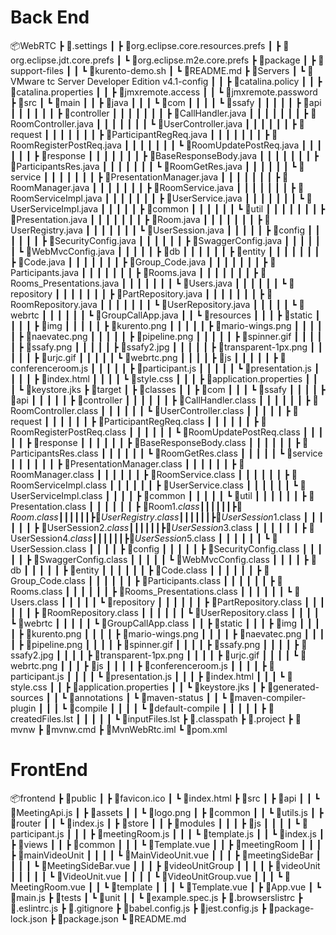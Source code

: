 # Back End

📦WebRTC
 ┣ 📂.settings
 ┃ ┣ 📜org.eclipse.core.resources.prefs
 ┃ ┣ 📜org.eclipse.jdt.core.prefs
 ┃ ┗ 📜org.eclipse.m2e.core.prefs
 ┣ 📂package
 ┃ ┣ 📂support-files
 ┃ ┃ ┗ 📜kurento-demo.sh
 ┃ ┗ 📜README.md
 ┣ 📂Servers
 ┃ ┗ 📂VMware tc Server Developer Edition v4.1-config
 ┃ ┃ ┣ 📜catalina.policy
 ┃ ┃ ┣ 📜catalina.properties
 ┃ ┃ ┣ 📜jmxremote.access
 ┃ ┃ ┗ 📜jmxremote.password
 ┣ 📂src
 ┃ ┗ 📂main
 ┃ ┃ ┣ 📂java
 ┃ ┃ ┃ ┗ 📂com
 ┃ ┃ ┃ ┃ ┗ 📂ssafy
 ┃ ┃ ┃ ┃ ┃ ┣ 📂api
 ┃ ┃ ┃ ┃ ┃ ┃ ┣ 📂controller
 ┃ ┃ ┃ ┃ ┃ ┃ ┃ ┣ 📜CallHandler.java
 ┃ ┃ ┃ ┃ ┃ ┃ ┃ ┣ 📜RoomController.java
 ┃ ┃ ┃ ┃ ┃ ┃ ┃ ┗ 📜UserController.java
 ┃ ┃ ┃ ┃ ┃ ┃ ┣ 📂request
 ┃ ┃ ┃ ┃ ┃ ┃ ┃ ┣ 📜ParticipantRegReq.java
 ┃ ┃ ┃ ┃ ┃ ┃ ┃ ┣ 📜RoomRegisterPostReq.java
 ┃ ┃ ┃ ┃ ┃ ┃ ┃ ┗ 📜RoomUpdatePostReq.java
 ┃ ┃ ┃ ┃ ┃ ┃ ┣ 📂response
 ┃ ┃ ┃ ┃ ┃ ┃ ┃ ┣ 📜BaseResponseBody.java
 ┃ ┃ ┃ ┃ ┃ ┃ ┃ ┣ 📜ParticipantsRes.java
 ┃ ┃ ┃ ┃ ┃ ┃ ┃ ┗ 📜RoomGetRes.java
 ┃ ┃ ┃ ┃ ┃ ┃ ┗ 📂service
 ┃ ┃ ┃ ┃ ┃ ┃ ┃ ┣ 📜PresentationManager.java
 ┃ ┃ ┃ ┃ ┃ ┃ ┃ ┣ 📜RoomManager.java
 ┃ ┃ ┃ ┃ ┃ ┃ ┃ ┣ 📜RoomService.java
 ┃ ┃ ┃ ┃ ┃ ┃ ┃ ┣ 📜RoomServiceImpl.java
 ┃ ┃ ┃ ┃ ┃ ┃ ┃ ┣ 📜UserService.java
 ┃ ┃ ┃ ┃ ┃ ┃ ┃ ┗ 📜UserServiceImpl.java
 ┃ ┃ ┃ ┃ ┃ ┣ 📂common
 ┃ ┃ ┃ ┃ ┃ ┃ ┗ 📂util
 ┃ ┃ ┃ ┃ ┃ ┃ ┃ ┣ 📜Presentation.java
 ┃ ┃ ┃ ┃ ┃ ┃ ┃ ┣ 📜Room.java
 ┃ ┃ ┃ ┃ ┃ ┃ ┃ ┣ 📜UserRegistry.java
 ┃ ┃ ┃ ┃ ┃ ┃ ┃ ┗ 📜UserSession.java
 ┃ ┃ ┃ ┃ ┃ ┣ 📂config
 ┃ ┃ ┃ ┃ ┃ ┃ ┣ 📜SecurityConfig.java
 ┃ ┃ ┃ ┃ ┃ ┃ ┣ 📜SwaggerConfig.java
 ┃ ┃ ┃ ┃ ┃ ┃ ┗ 📜WebMvcConfig.java
 ┃ ┃ ┃ ┃ ┃ ┣ 📂db
 ┃ ┃ ┃ ┃ ┃ ┃ ┣ 📂entity
 ┃ ┃ ┃ ┃ ┃ ┃ ┃ ┣ 📜Code.java
 ┃ ┃ ┃ ┃ ┃ ┃ ┃ ┣ 📜Group_Code.java
 ┃ ┃ ┃ ┃ ┃ ┃ ┃ ┣ 📜Participants.java
 ┃ ┃ ┃ ┃ ┃ ┃ ┃ ┣ 📜Rooms.java
 ┃ ┃ ┃ ┃ ┃ ┃ ┃ ┣ 📜Rooms_Presentations.java
 ┃ ┃ ┃ ┃ ┃ ┃ ┃ ┗ 📜Users.java
 ┃ ┃ ┃ ┃ ┃ ┃ ┗ 📂repository
 ┃ ┃ ┃ ┃ ┃ ┃ ┃ ┣ 📜PartRepository.java
 ┃ ┃ ┃ ┃ ┃ ┃ ┃ ┣ 📜RoomRepository.java
 ┃ ┃ ┃ ┃ ┃ ┃ ┃ ┗ 📜UserRepository.java
 ┃ ┃ ┃ ┃ ┃ ┗ 📂webrtc
 ┃ ┃ ┃ ┃ ┃ ┃ ┗ 📜GroupCallApp.java
 ┃ ┃ ┗ 📂resources
 ┃ ┃ ┃ ┣ 📂static
 ┃ ┃ ┃ ┃ ┣ 📂img
 ┃ ┃ ┃ ┃ ┃ ┣ 📜kurento.png
 ┃ ┃ ┃ ┃ ┃ ┣ 📜mario-wings.png
 ┃ ┃ ┃ ┃ ┃ ┣ 📜naevatec.png
 ┃ ┃ ┃ ┃ ┃ ┣ 📜pipeline.png
 ┃ ┃ ┃ ┃ ┃ ┣ 📜spinner.gif
 ┃ ┃ ┃ ┃ ┃ ┣ 📜ssafy.png
 ┃ ┃ ┃ ┃ ┃ ┣ 📜ssafy2.jpg
 ┃ ┃ ┃ ┃ ┃ ┣ 📜transparent-1px.png
 ┃ ┃ ┃ ┃ ┃ ┣ 📜urjc.gif
 ┃ ┃ ┃ ┃ ┃ ┗ 📜webrtc.png
 ┃ ┃ ┃ ┃ ┣ 📂js
 ┃ ┃ ┃ ┃ ┃ ┣ 📜conferenceroom.js
 ┃ ┃ ┃ ┃ ┃ ┣ 📜participant.js
 ┃ ┃ ┃ ┃ ┃ ┗ 📜presentation.js
 ┃ ┃ ┃ ┃ ┣ 📜index.html
 ┃ ┃ ┃ ┃ ┗ 📜style.css
 ┃ ┃ ┃ ┣ 📜application.properties
 ┃ ┃ ┃ ┗ 📜keystore.jks
 ┣ 📂target
 ┃ ┣ 📂classes
 ┃ ┃ ┣ 📂com
 ┃ ┃ ┃ ┗ 📂ssafy
 ┃ ┃ ┃ ┃ ┣ 📂api
 ┃ ┃ ┃ ┃ ┃ ┣ 📂controller
 ┃ ┃ ┃ ┃ ┃ ┃ ┣ 📜CallHandler.class
 ┃ ┃ ┃ ┃ ┃ ┃ ┣ 📜RoomController.class
 ┃ ┃ ┃ ┃ ┃ ┃ ┗ 📜UserController.class
 ┃ ┃ ┃ ┃ ┃ ┣ 📂request
 ┃ ┃ ┃ ┃ ┃ ┃ ┣ 📜ParticipantRegReq.class
 ┃ ┃ ┃ ┃ ┃ ┃ ┣ 📜RoomRegisterPostReq.class
 ┃ ┃ ┃ ┃ ┃ ┃ ┗ 📜RoomUpdatePostReq.class
 ┃ ┃ ┃ ┃ ┃ ┣ 📂response
 ┃ ┃ ┃ ┃ ┃ ┃ ┣ 📜BaseResponseBody.class
 ┃ ┃ ┃ ┃ ┃ ┃ ┣ 📜ParticipantsRes.class
 ┃ ┃ ┃ ┃ ┃ ┃ ┗ 📜RoomGetRes.class
 ┃ ┃ ┃ ┃ ┃ ┗ 📂service
 ┃ ┃ ┃ ┃ ┃ ┃ ┣ 📜PresentationManager.class
 ┃ ┃ ┃ ┃ ┃ ┃ ┣ 📜RoomManager.class
 ┃ ┃ ┃ ┃ ┃ ┃ ┣ 📜RoomService.class
 ┃ ┃ ┃ ┃ ┃ ┃ ┣ 📜RoomServiceImpl.class
 ┃ ┃ ┃ ┃ ┃ ┃ ┣ 📜UserService.class
 ┃ ┃ ┃ ┃ ┃ ┃ ┗ 📜UserServiceImpl.class
 ┃ ┃ ┃ ┃ ┣ 📂common
 ┃ ┃ ┃ ┃ ┃ ┗ 📂util
 ┃ ┃ ┃ ┃ ┃ ┃ ┣ 📜Presentation.class
 ┃ ┃ ┃ ┃ ┃ ┃ ┣ 📜Room$1.class
 ┃ ┃ ┃ ┃ ┃ ┃ ┣ 📜Room.class
 ┃ ┃ ┃ ┃ ┃ ┃ ┣ 📜UserRegistry.class
 ┃ ┃ ┃ ┃ ┃ ┃ ┣ 📜UserSession$1.class
 ┃ ┃ ┃ ┃ ┃ ┃ ┣ 📜UserSession$2.class
 ┃ ┃ ┃ ┃ ┃ ┃ ┣ 📜UserSession$3.class
 ┃ ┃ ┃ ┃ ┃ ┃ ┣ 📜UserSession$4.class
 ┃ ┃ ┃ ┃ ┃ ┃ ┣ 📜UserSession$5.class
 ┃ ┃ ┃ ┃ ┃ ┃ ┗ 📜UserSession.class
 ┃ ┃ ┃ ┃ ┣ 📂config
 ┃ ┃ ┃ ┃ ┃ ┣ 📜SecurityConfig.class
 ┃ ┃ ┃ ┃ ┃ ┣ 📜SwaggerConfig.class
 ┃ ┃ ┃ ┃ ┃ ┗ 📜WebMvcConfig.class
 ┃ ┃ ┃ ┃ ┣ 📂db
 ┃ ┃ ┃ ┃ ┃ ┣ 📂entity
 ┃ ┃ ┃ ┃ ┃ ┃ ┣ 📜Code.class
 ┃ ┃ ┃ ┃ ┃ ┃ ┣ 📜Group_Code.class
 ┃ ┃ ┃ ┃ ┃ ┃ ┣ 📜Participants.class
 ┃ ┃ ┃ ┃ ┃ ┃ ┣ 📜Rooms.class
 ┃ ┃ ┃ ┃ ┃ ┃ ┣ 📜Rooms_Presentations.class
 ┃ ┃ ┃ ┃ ┃ ┃ ┗ 📜Users.class
 ┃ ┃ ┃ ┃ ┃ ┗ 📂repository
 ┃ ┃ ┃ ┃ ┃ ┃ ┣ 📜PartRepository.class
 ┃ ┃ ┃ ┃ ┃ ┃ ┣ 📜RoomRepository.class
 ┃ ┃ ┃ ┃ ┃ ┃ ┗ 📜UserRepository.class
 ┃ ┃ ┃ ┃ ┗ 📂webrtc
 ┃ ┃ ┃ ┃ ┃ ┗ 📜GroupCallApp.class
 ┃ ┃ ┣ 📂static
 ┃ ┃ ┃ ┣ 📂img
 ┃ ┃ ┃ ┃ ┣ 📜kurento.png
 ┃ ┃ ┃ ┃ ┣ 📜mario-wings.png
 ┃ ┃ ┃ ┃ ┣ 📜naevatec.png
 ┃ ┃ ┃ ┃ ┣ 📜pipeline.png
 ┃ ┃ ┃ ┃ ┣ 📜spinner.gif
 ┃ ┃ ┃ ┃ ┣ 📜ssafy.png
 ┃ ┃ ┃ ┃ ┣ 📜ssafy2.jpg
 ┃ ┃ ┃ ┃ ┣ 📜transparent-1px.png
 ┃ ┃ ┃ ┃ ┣ 📜urjc.gif
 ┃ ┃ ┃ ┃ ┗ 📜webrtc.png
 ┃ ┃ ┃ ┣ 📂js
 ┃ ┃ ┃ ┃ ┣ 📜conferenceroom.js
 ┃ ┃ ┃ ┃ ┣ 📜participant.js
 ┃ ┃ ┃ ┃ ┗ 📜presentation.js
 ┃ ┃ ┃ ┣ 📜index.html
 ┃ ┃ ┃ ┗ 📜style.css
 ┃ ┃ ┣ 📜application.properties
 ┃ ┃ ┗ 📜keystore.jks
 ┃ ┣ 📂generated-sources
 ┃ ┃ ┗ 📂annotations
 ┃ ┗ 📂maven-status
 ┃ ┃ ┗ 📂maven-compiler-plugin
 ┃ ┃ ┃ ┗ 📂compile
 ┃ ┃ ┃ ┃ ┗ 📂default-compile
 ┃ ┃ ┃ ┃ ┃ ┣ 📜createdFiles.lst
 ┃ ┃ ┃ ┃ ┃ ┗ 📜inputFiles.lst
 ┣ 📜.classpath
 ┣ 📜.project
 ┣ 📜mvnw
 ┣ 📜mvnw.cmd
 ┣ 📜MvnWebRtc.iml
 ┗ 📜pom.xml



# FrontEnd

📦frontend
 ┣ 📂public
 ┃ ┣ 📜favicon.ico
 ┃ ┗ 📜index.html
 ┣ 📂src
 ┃ ┣ 📂api
 ┃ ┃ ┗ 📜MeetingApi.js
 ┃ ┣ 📂assets
 ┃ ┃ ┗ 📜logo.png
 ┃ ┣ 📂common
 ┃ ┃ ┗ 📜utils.js
 ┃ ┣ 📂router
 ┃ ┃ ┗ 📜index.js
 ┃ ┣ 📂store
 ┃ ┃ ┣ 📂modules
 ┃ ┃ ┃ ┣ 📂js
 ┃ ┃ ┃ ┃ ┗ 📜participant.js
 ┃ ┃ ┃ ┣ 📜meetingRoom.js
 ┃ ┃ ┃ ┗ 📜template.js
 ┃ ┃ ┗ 📜index.js
 ┃ ┣ 📂views
 ┃ ┃ ┣ 📂common
 ┃ ┃ ┃ ┗ 📜Template.vue
 ┃ ┃ ┣ 📂meetingRoom
 ┃ ┃ ┃ ┣ 📂mainVideoUnit
 ┃ ┃ ┃ ┃ ┗ 📜MainVideoUnit.vue
 ┃ ┃ ┃ ┣ 📂meetingSideBar
 ┃ ┃ ┃ ┃ ┗ 📜MeetingSideBar.vue
 ┃ ┃ ┃ ┣ 📂videoUnitGroup
 ┃ ┃ ┃ ┃ ┣ 📂videoUnit
 ┃ ┃ ┃ ┃ ┃ ┗ 📜VideoUnit.vue
 ┃ ┃ ┃ ┃ ┗ 📜VideoUnitGroup.vue
 ┃ ┃ ┃ ┗ 📜MeetingRoom.vue
 ┃ ┃ ┗ 📂template
 ┃ ┃ ┃ ┗ 📜Template.vue
 ┃ ┣ 📜App.vue
 ┃ ┗ 📜main.js
 ┣ 📂tests
 ┃ ┗ 📂unit
 ┃ ┃ ┗ 📜example.spec.js
 ┣ 📜.browserslistrc
 ┣ 📜.eslintrc.js
 ┣ 📜.gitignore
 ┣ 📜babel.config.js
 ┣ 📜jest.config.js
 ┣ 📜package-lock.json
 ┣ 📜package.json
 ┗ 📜README.md
